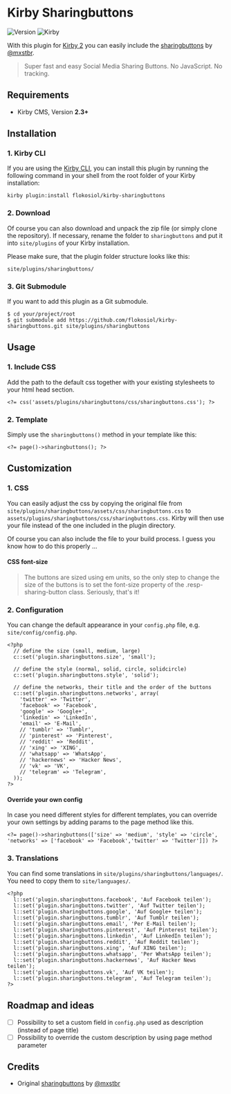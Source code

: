 # Kirby Sharingbuttons

![Version](https://img.shields.io/badge/Version-1.1-green.svg) ![Kirby](https://img.shields.io/badge/Kirby-2.3+-red.svg)

With this plugin for [Kirby 2](http://getkirby.com) you can easily include the [sharingbuttons](http://sharingbuttons.io/) by [@mxstbr](https://github.com/mxstbr).

> Super fast and easy Social Media Sharing Buttons. No JavaScript. No tracking.


## Requirements

+ Kirby CMS, Version **2.3+**


## Installation

### 1. Kirby CLI

If you are using the [Kirby CLI](https://github.com/getkirby/cli), you can install this plugin by running the following command in your shell from the root folder of your Kirby installation:

```
kirby plugin:install flokosiol/kirby-sharingbuttons
```

### 2. Download

Of course you can also download and unpack the zip file (or simply clone the repository). If necessary, rename the folder to `sharingbuttons` and put it into `site/plugins` of your Kirby installation.

Please make sure, that the plugin folder structure looks like this:

```
site/plugins/sharingbuttons/
```

### 3. Git Submodule

If you want to add this plugin as a Git submodule.

```
$ cd your/project/root
$ git submodule add https://github.com/flokosiol/kirby-sharingbuttons.git site/plugins/sharingbuttons
```



## Usage

### 1. Include CSS

Add the path to the default css together with your existing stylesheets to your html head section.

```
<?= css('assets/plugins/sharingbuttons/css/sharingbuttons.css'); ?>
```

### 2. Template

Simply use the `sharingbuttons()` method in your template like this:


```
<?= page()->sharingbuttons(); ?>
```


## Customization

### 1. CSS

You can easily adjust the css by copying the original file from `site/plugins/sharingbuttons/assets/css/sharingbuttons.css` to `assets/plugins/sharingbuttons/css/sharingbuttons.css`. Kirby will then use your file instead of the one included in the plugin directory.

Of course you can also include the file to your build process. I guess you know how to do this properly …

#### CSS font-size

> The buttons are sized using em units, so the only step to change the size of the buttons is to set the font-size property of the .resp-sharing-button class. Seriously, that's it!


### 2. Configuration

You can change the default appearance in your `config.php` file, e.g. `site/config/config.php`.

```
<?php
  // define the size (small, medium, large)
  c::set('plugin.sharingbuttons.size', 'small');

  // define the style (normal, solid, circle, solidcircle)
  c::set('plugin.sharingbuttons.style', 'solid');

  // define the networks, their title and the order of the buttons
  c::set('plugin.sharingbuttons.networks', array(
    'twitter' => 'Twitter',
    'facebook' => 'Facebook',
    'google' => 'Google+',
    'linkedin' => 'LinkedIn',
    'email' => 'E-Mail',
    // 'tumblr' => 'Tumblr',
    // 'pinterest' => 'Pinterest',
    // 'reddit' => 'Reddit',
    // 'xing' => 'XING',
    // 'whatsapp' => 'WhatsApp',
    // 'hackernews' => 'Hacker News',
    // 'vk' => 'VK',
    // 'telegram' => 'Telegram',
  ));
?>
```

#### Override your own config

In case you need different styles for different templates, you can override your own settings by adding params to the page method like this.

```
<?= page()->sharingbuttons(['size' => 'medium', 'style' => 'circle', 'networks' => ['facebook' => 'Facebook','twitter' => 'Twitter']]) ?>
```

### 3. Translations

You can find some translations in `site/plugins/sharingbuttons/languages/`. You need to copy them to `site/languages/`.

```
<?php
  l::set('plugin.sharingbuttons.facebook', 'Auf Facebook teilen');
  l::set('plugin.sharingbuttons.twitter', 'Auf Twitter teilen');
  l::set('plugin.sharingbuttons.google', 'Auf Google+ teilen');
  l::set('plugin.sharingbuttons.tumblr', 'Auf Tumblr teilen');
  l::set('plugin.sharingbuttons.email', 'Per E-Mail teilen');
  l::set('plugin.sharingbuttons.pinterest', 'Auf Pinterest teilen');
  l::set('plugin.sharingbuttons.linkedin', 'Auf LinkedIn teilen');
  l::set('plugin.sharingbuttons.reddit', 'Auf Reddit teilen');
  l::set('plugin.sharingbuttons.xing', 'Auf XING teilen');
  l::set('plugin.sharingbuttons.whatsapp', 'Per WhatsApp teilen');
  l::set('plugin.sharingbuttons.hackernews', 'Auf Hacker News teilen');
  l::set('plugin.sharingbuttons.vk', 'Auf VK teilen');
  l::set('plugin.sharingbuttons.telegram', 'Auf Telegram teilen');
?>
```

## Roadmap and ideas

- [ ] Possibility to set a custom field in `config.php` used as description (instead of page title)
- [ ] Possibility to override the custom description by using page method parameter

## Credits

+ Original [sharingbuttons](http://sharingbuttons.io/) by [@mxstbr](https://github.com/mxstbr)
